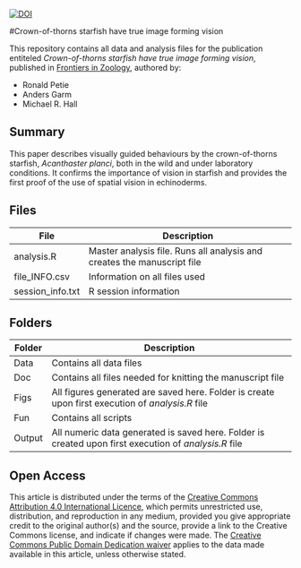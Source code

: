
[![DOI](https://zenodo.org/badge/DOI/10.5281/zenodo.61273.svg)](https://doi.org/10.5281/zenodo.61273)

#Crown-of-thorns starfish have true image forming vision

This repository contains all data and analysis files for the publication entiteled *Crown-of-thorns starfish have true image forming vision*, published in [Frontiers in Zoology](http://frontiersinzoology.biomedcentral.com/articles/10.1186/s12983-016-0174-9), authored by:

* Ronald Petie
* Anders Garm
* Michael R. Hall

## Summary
This paper describes visually guided behaviours by the crown-of-thorns starfish, *Acanthaster planci*, both in the wild and under laboratory conditions. It confirms the importance of vision in starfish and provides the first proof of the use of spatial vision in echinoderms.

## Files
File              | Description
----------------- | ------------------------------------------------
analysis.R        | Master analysis file. Runs all analysis and creates the manuscript file
file_INFO.csv     | Information on all files used
session_info.txt  | R session information

## Folders
Folder              | Description
------------------- | ------------------------------------------------
Data                | Contains all data files
Doc                 | Contains all files needed for knitting the manuscript file
Figs                | All figures generated are saved here. Folder is create upon first execution of *analysis.R* file
Fun                 | Contains all scripts
Output              | All numeric data generated is saved here. Folder is created upon first execution of *analysis.R* file

## Open Access
This article is distributed under the terms of the [Creative Commons Attribution 4.0 International Licence](http://creativecommons.org/licenses/by/4.0/), which permits unrestricted use, distribution, and reproduction in any medium, provided you give appropriate credit to the original author(s) and the source, provide a link to the Creative Commons license, and indicate if changes were made. The [Creative Commons Public Domain Dedication waiver](http://creativecommons.org/publicdomain/zero/1.0/) applies to the data made available in this article, unless otherwise stated.
